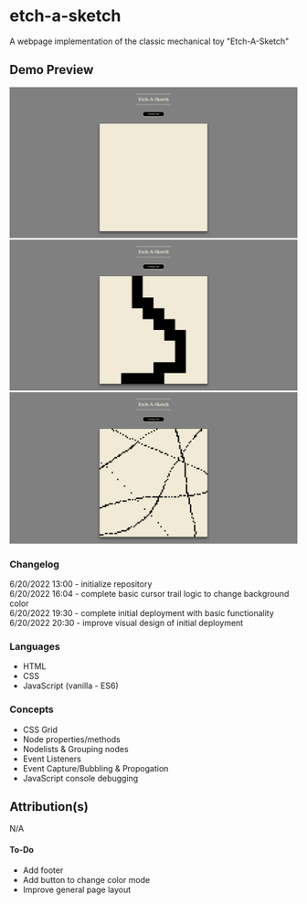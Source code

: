# etch-a-sketch
A webpage implementation of the classic mechanical toy "Etch-A-Sketch"

## Demo Preview
![Etch-A-Sketch Demo first image](./resources/demo.png)
![Etch-A-Sketch Demo second image](./resources/demo2.png)
![Etch-A-Sketch Demo third image](./resources/demo3.png)

### Changelog
6/20/2022 13:00 - initialize repository<br>
6/20/2022 16:04 - complete basic cursor trail logic to change background color<br>
6/20/2022 19:30 - complete initial deployment with basic functionality<br>
6/20/2022 20:30 - improve visual design of initial deployment<br>

### Languages
- HTML
- CSS
- JavaScript (vanilla - ES6)

### Concepts
- CSS Grid
- Node properties/methods
- Nodelists & Grouping nodes
- Event Listeners
- Event Capture/Bubbling & Propogation
- JavaScript console debugging

## Attribution(s)
N/A

#### To-Do
- Add footer
- Add button to change color mode
- Improve general page layout